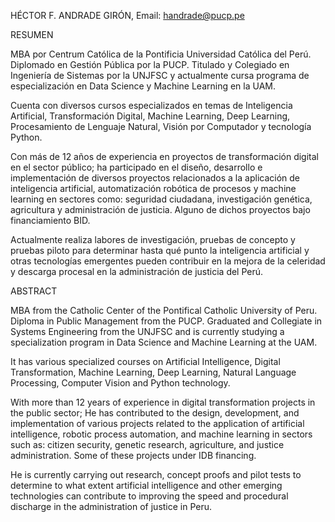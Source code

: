HÉCTOR F. ANDRADE GIRÓN, Email: handrade@pucp.pe

RESUMEN

MBA por Centrum Católica de la Pontificia Universidad Católica del Perú. Diplomado en Gestión Pública por la PUCP. Titulado y Colegiado en Ingeniería de Sistemas por la UNJFSC y actualmente cursa programa de especialización en Data Science y Machine Learning en la UAM.

Cuenta con diversos cursos especializados en temas de Inteligencia Artificial, Transformación Digital, Machine Learning, Deep Learning, Procesamiento de Lenguaje Natural, Visión por Computador y tecnología Python.

Con más de 12 años de experiencia en proyectos de transformación digital en el sector público; ha participado en el diseño, desarrollo e implementación de diversos proyectos relacionados a la aplicación de inteligencia artificial, automatización robótica de procesos y machine learning en sectores como: seguridad ciudadana, investigación genética, agricultura y administración de justicia. Alguno de dichos proyectos bajo financiamiento BID.

Actualmente realiza labores de investigación, pruebas de concepto y pruebas piloto para determinar hasta qué punto la inteligencia artificial y otras tecnologías emergentes pueden contribuir en la mejora de la celeridad y descarga procesal en la administración de justicia del Perú.


ABSTRACT

MBA from the Catholic Center of the Pontifical Catholic University of Peru. Diploma in Public Management from the PUCP. Graduated and Collegiate in Systems Engineering from the UNJFSC and is currently studying a specialization program in Data Science and Machine Learning at the UAM.

It has various specialized courses on Artificial Intelligence, Digital Transformation, Machine Learning, Deep Learning, Natural Language Processing, Computer Vision and Python technology.

With more than 12 years of experience in digital transformation projects in the public sector; He has contributed to the design, development, and implementation of various projects related to the application of artificial intelligence, robotic process automation, and machine learning in sectors such as: citizen security, genetic research, agriculture, and justice administration. Some of these projects under IDB financing.

He is currently carrying out research, concept proofs and pilot tests to determine to what extent artificial intelligence and other emerging technologies can contribute to improving the speed and procedural discharge in the administration of justice in Peru.

